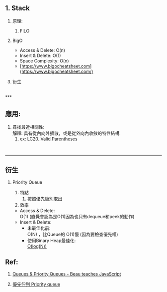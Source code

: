 
## 1. Stack
   
   1. 原理:
      1. FILO


   2. BigO
      - Access & Delete: O(n)
      - Insert & Delete: O(1)
      - Space Complexity: O(n)
      - [https://www.bigocheatsheet.com](https://www.bigocheatsheet.com/)

   3. 衍生

<br>
***

## 應用:

   1. 尋找最近相關性: <br>
      解釋: 具有從內向外擴散，或是從外向內收斂的特性結構
      1. ex: [LC20. Valid Parentheses](https://leetcode.com/problems/valid-parentheses/submissions/)


<br>

***

## 衍生

   1. Priority Queue      
      1. 特點
         1. 按照優先級別取出
      2. 效率
      - Access & Delete:  
          O(1) (直覺會認為是O(1)因為也只有dequeue和peek的動作)
      - Insert & Delete: 
        - 未最佳化前: <br>
          O(N) ，比Queue的 O(1)慢 (因為要檢查優先權)
        - 使用Binary Heap最佳化: <br>
          [O(log(N))](https://zh.wikipedia.org/wiki/%E5%84%AA%E5%85%88%E4%BD%87%E5%88%97)

    
      <!-- - Space Complexity: O(n) -->
      <!-- - [https://www.bigocheatsheet.com](https://www.bigocheatsheet.com/) -->


## Ref:

   1. [Queues & Priority Queues - Beau teaches JavaScript](https://www.youtube.com/watch?v=bK7I79hcm08)

   2. [優先佇列 Priority queue](https://zh.wikipedia.org/wiki/%E5%84%AA%E5%85%88%E4%BD%87%E5%88%97)